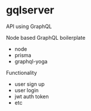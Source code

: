 # gqlserver
API using GraphQL

Node based GraphQL boilerplate
- node
- prisma
- graphql-yoga

Functionality
- user sign up
- user login
- jwt auth token
- etc 
